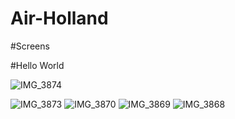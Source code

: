 # Air-Holland

#Screens

#Hello World

![IMG_3874](https://user-images.githubusercontent.com/30233097/109790385-5cfc0d80-7c37-11eb-8029-222de047015e.PNG)

![IMG_3873](https://user-images.githubusercontent.com/30233097/109790399-5ff6fe00-7c37-11eb-8dbe-722bbd5b5b2f.PNG)
![IMG_3870](https://user-images.githubusercontent.com/30233097/109790401-61282b00-7c37-11eb-9697-5c51aa9cdfb8.PNG)
![IMG_3869](https://user-images.githubusercontent.com/30233097/109790402-62595800-7c37-11eb-966e-e3cd6cedb4b3.PNG)
![IMG_3868](https://user-images.githubusercontent.com/30233097/109790407-62f1ee80-7c37-11eb-92a3-755ac9e171c1.PNG)

